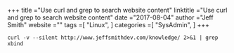 +++ 
title ="Use curl and grep to search website content" 
linktitle ="Use curl and grep to search website content" 
date ="2017-08-04" 
author ="Jeff Smith"
website ="" 
tags =[ "Linux",  ] 
categories =[ "SysAdmin",  ] 
+++ 

    curl -v --silent http://www.jeffsmithdev.com/knowledge/ 2>&1 | grep xbind
